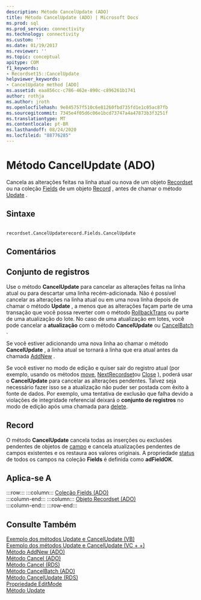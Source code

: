 ```yaml
---
description: Método CancelUpdate (ADO)
title: Método CancelUpdate (ADO) | Microsoft Docs
ms.prod: sql
ms.prod_service: connectivity
ms.technology: connectivity
ms.custom: ''
ms.date: 01/19/2017
ms.reviewer: ''
ms.topic: conceptual
apitype: COM
f1_keywords:
- Recordset15::CancelUpdate
helpviewer_keywords:
- CancelUpdate method [ADO]
ms.assetid: eaa856cc-c786-462e-890c-c896261b1741
author: rothja
ms.author: jroth
ms.openlocfilehash: 9e845757f510c6e81260fbd735fd1e1c05ac87fb
ms.sourcegitcommit: 7345e4f05d6c06e1bcd73747a4a47873b3f3251f
ms.translationtype: MT
ms.contentlocale: pt-BR
ms.lasthandoff: 08/24/2020
ms.locfileid: "88776285"
---
```

# <a name="cancelupdate-method-ado"></a>Método CancelUpdate (ADO)
Cancela as alterações feitas na linha atual ou nova de um objeto [Recordset](./recordset-object-ado.md) ou na coleção [Fields](./fields-collection-ado.md) de um objeto [Record](./record-object-ado.md) , antes de chamar o método [Update](./update-method.md) .  
  
## <a name="syntax"></a>Sintaxe  
  
```  
  
recordset.CancelUpdaterecord.Fields.CancelUpdate  
```  
  
## <a name="remarks"></a>Comentários  
  
## <a name="recordset"></a>Conjunto de registros  
 Use o método **CancelUpdate** para cancelar as alterações feitas na linha atual ou para descartar uma linha recém-adicionada. Não é possível cancelar as alterações na linha atual ou em uma nova linha depois de chamar o método **Update** , a menos que as alterações façam parte de uma transação que você possa reverter com o método [RollbackTrans](./begintrans-committrans-and-rollbacktrans-methods-ado.md) ou parte de uma atualização do lote. No caso de uma atualização em lotes, você pode cancelar a **atualização** com o método **CancelUpdate** ou [CancelBatch](./cancelbatch-method-ado.md) .  
  
 Se você estiver adicionando uma nova linha ao chamar o método **CancelUpdate** , a linha atual se tornará a linha que era atual antes da chamada [AddNew](./addnew-method-ado.md) .  
  
 Se você estiver no modo de edição e quiser sair do registro atual (por exemplo, usando os métodos [move](./move-method-ado.md), [NextRecordset](./nextrecordset-method-ado.md)ou [Close](./close-method-ado.md) ), poderá usar o **CancelUpdate** para cancelar as alterações pendentes. Talvez seja necessário fazer isso se a atualização não puder ser postada com êxito à fonte de dados. Por exemplo, uma tentativa de exclusão que falha devido a violações de integridade referencial deixará o **conjunto de registros** no modo de edição após uma chamada para [delete](./delete-method-ado-recordset.md).  
  
## <a name="record"></a>Record  
 O método **CancelUpdate** cancela todas as inserções ou exclusões pendentes de objetos de [campo](./field-object.md) e cancela atualizações pendentes de campos existentes e os restaura aos valores originais. A propriedade [status](./status-property-ado-recordset.md) de todos os campos na coleção **Fields** é definida como **adFieldOK**.  
  
## <a name="applies-to"></a>Aplica-se A  

:::row:::
    :::column:::
        [Coleção Fields (ADO)](./fields-collection-ado.md)  
    :::column-end:::
    :::column:::
        [Objeto Recordset (ADO)](./recordset-object-ado.md)  
    :::column-end:::
:::row-end:::

## <a name="see-also"></a>Consulte Também  
 [Exemplo dos métodos Update e CancelUpdate (VB)](./update-and-cancelupdate-methods-example-vb.md)   
 [Exemplo dos métodos Update e CancelUpdate (VC + +)](./update-and-cancelupdate-methods-example-vc.md)   
 [Método AddNew (ADO)](./addnew-method-ado.md)   
 [Método Cancel (ADO)](./cancel-method-ado.md)   
 [Método Cancel (RDS)](../rds-api/cancel-method-rds.md)   
 [Método CancelBatch (ADO)](./cancelbatch-method-ado.md)   
 [Método CancelUpdate (RDS)](../rds-api/cancelupdate-method-rds.md)   
 [Propriedade EditMode](./editmode-property.md)   
 [Método Update](./update-method.md)
